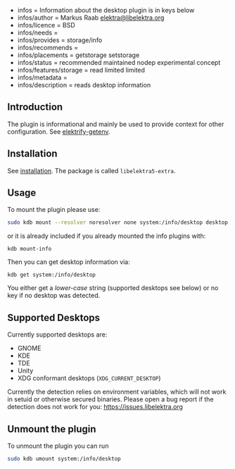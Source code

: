 - infos = Information about the desktop plugin is in keys below
- infos/author = Markus Raab <elektra@libelektra.org>
- infos/licence = BSD
- infos/needs =
- infos/provides = storage/info
- infos/recommends =
- infos/placements = getstorage setstorage
- infos/status = recommended maintained nodep experimental concept
- infos/features/storage = read limited limited
- infos/metadata =
- infos/description = reads desktop information

## Introduction

The plugin is informational and mainly be used to provide context for
other configuration. See [elektrify-getenv](/src/bindings/intercept/env/README.md).

## Installation

See [installation](/doc/INSTALL.md).
The package is called `libelektra5-extra`.

## Usage

To mount the plugin please use:

```sh
sudo kdb mount --resolver noresolver none system:/info/desktop desktop
```

or it is already included if you already mounted the info plugins with:

```
kdb mount-info
```

Then you can get desktop information via:

```
kdb get system:/info/desktop
```

You either get a _lower-case_ string (supported desktops see below)
or no key if no desktop was detected.

## Supported Desktops

Currently supported desktops are:

- GNOME
- KDE
- TDE
- Unity
- XDG conformant desktops (`XDG_CURRENT_DESKTOP`)

Currently the detection relies on environment variables,
which will not work in setuid or otherwise secured binaries.
Please open a bug report if the detection does not work for you:
https://issues.libelektra.org

## Unmount the plugin

To unmount the plugin you can run

```sh
sudo kdb umount system:/info/desktop
```
